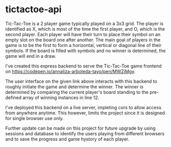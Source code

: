 # tictactoe-api

Tic-Tac-Toe is a 2 player game typically played on a 3x3 grid. The player is identified as X, which is most of the time the first player, and O, which is the second player. Each player will have their turn to place their symbol on an empty slot on the board one after another. The main goal of players in the game is to be the first to form a horizontal, vertical or diagonal line of their symbols. If the board is filled with symbols and no winner is determined, the game will end in a draw.

I've created this express backend to serve the Tic-Tac-Toe game frontend on https://codepen.io/annaliza-arboleda-tayo/pen/MWZjMgy.

The user interface on the given link above interacts with this backend to roughly initiate the game and determine the winner. The winner is determined by comparing the current player's board standing to the pre-defined array of winning instances in line 12.

I've deployed this backend on a live server, impleting cors to allow access from anywhere anytime. This however, limits the project since it is designed for single browser use only.

Further update can be made on this project for future upgrade by using sessions and database to identify the users playing from different browsers and to save the progress and game hystory of each player.